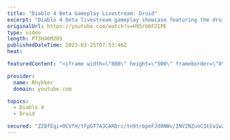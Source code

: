 ```yaml
---
title: "Diablo 4 Beta Gameplay Livestream: Druid"
excerpt: "Diablo 4 beta livestream gameplay showcase featuring the druid. End-game not included in beta. Diablo 4 release date is June 6."
originalUrl: https://youtube.com/watch?v=H95rb6F2IPE
type: video
length: PT3H46M20S
publishedDateTime: 2023-03-25T07:53:46Z
heat: 

featuredContent: "<iframe width=\"800\" height=\"500\" frameborder=\"0\" src=\"https://www.youtube.com/embed/H95rb6F2IPE\" allow=\"accelerometer; autoplay; encrypted-media; gyroscope; picture-in-picture\" allowfullscreen></iframe>"

provider:
  name: Rhykker
  domain: youtube.com

topics:
  - Diablo 4
  - Druid

secured: "Z2QfEgi+OCVfH/tFpGT7A3CARDrc/tn9trbpeFJd0NWv/INV2NZuoC3tCw1w2ZSwLtd2VNlfk7bGISX6tfHaryVbMkeLV+Hxf1jkq+VjKwmjMBytD+GYug/pFVWWKOzhGPcQ/nDlZgEApchxcEhT8adSpj2RZQlYSjXRcwZuO9j6ItgIjKzfmcO6qXujkgY9B3wRS0oqek0zGOTp4p2/0PTvwz2mekOsTPKozhUF/6saqNy7VvMGTENVFo7AiC05OwqCGw/6QWljqI7eoDO5MJ+EhWX5tH8aH32jG9ipMjLObBg3lZNnW3neXnCKcI3dHuy5TCf/Tuu8cn2HAdAaOosSk/3QzHHaS1AN0Gl0M/MS9dbaH7WqETKBtEA8sJLUt1oeOaOkyrUeB72onxtO//D+49I21mlQ17lGdfGfeJBpTvAJSLA9qMnVF10xz16l;XXGcvKILHH7qq07PrqtgVw=="
---
```


